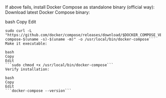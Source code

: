 If above fails, install Docker Compose as standalone binary (official way):
Download latest Docker Compose binary:

bash
Copy
Edit
```DOCKER_COMPOSE_VERSION=$(curl -s https://api.github.com/repos/docker/compose/releases/latest | grep tag_name | cut -d '"' -f 4)
sudo curl -L "https://github.com/docker/compose/releases/download/$DOCKER_COMPOSE_VERSION/docker-compose-$(uname -s)-$(uname -m)" -o /usr/local/bin/docker-compose```
Make it executable:

bash
Copy
Edit
```sudo chmod +x /usr/local/bin/docker-compose```
Verify installation:

bash
Copy
Edit
```docker-compose --version```
